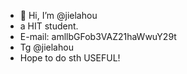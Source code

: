 - 👋 Hi, I’m @jielahou
- a HIT student.
- E-mail: amllbGFob3VAZ21haWwuY29t
- Tg @jielahou
- Hope to do sth USEFUL!

<!---
jielahou/jielahou is a ✨ special ✨ repository because its `README.md` (this file) appears on your GitHub profile.
You can click the Preview link to take a look at your changes.
--->

